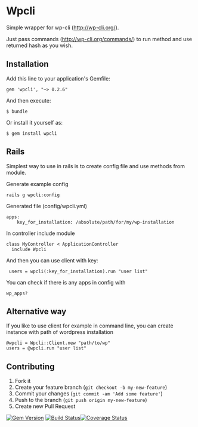 # Wpcli

Simple wrapper for wp-cli (http://wp-cli.org/).

Just pass commands (http://wp-cli.org/commands/) to run method and use returned hash as you wish.

## Installation

Add this line to your application's Gemfile:

    gem 'wpcli', "~> 0.2.6"

And then execute:

    $ bundle

Or install it yourself as:

    $ gem install wpcli

## Rails

Simplest way to use in rails is to create config file and use methods from module.

Generate example config

    rails g wpcli:config

Generated file (config/wpcli.yml)

    apps:
        key_for_installation: /absolute/path/for/my/wp-installation

In controller include module

    class MyController < ApplicationController
      include Wpcli

And then you can use client with key:

     users = wpcli(:key_for_installation).run "user list"


You can check if there is any apps in config with

    wp_apps?

## Alternative way

If you like to use client for example in command line, you can create instance with path of wordpress installation

    @wpcli = Wpcli::Client.new "path/to/wp"
    users = @wpcli.run "user list"

## Contributing

1. Fork it
2. Create your feature branch (`git checkout -b my-new-feature`)
3. Commit your changes (`git commit -am 'Add some feature'`)
4. Push to the branch (`git push origin my-new-feature`)
5. Create new Pull Request

[![Gem Version](https://badge.fury.io/rb/wpcli.png)](http://badge.fury.io/rb/wpcli) [![Build Status](https://travis-ci.org/hasanen/wpcli.png?branch=master)](https://travis-ci.org/hasanen/wpcli)[![Coverage Status](https://coveralls.io/repos/hasanen/wpcli/badge.png?branch=master)](https://coveralls.io/r/hasanen/wpcli?branch=master)
